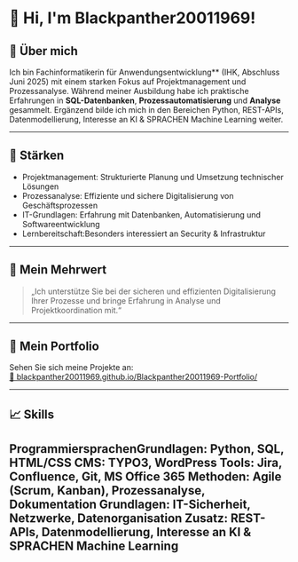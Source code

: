 # 👋 Hi, I'm Blackpanther20011969!

## 🚀 Über mich

Ich bin Fachinformatikerin für Anwendungsentwicklung** (IHK, Abschluss Juni 2025) mit einem starken Fokus auf Projektmanagement und Prozessanalyse. Während meiner Ausbildung habe ich praktische Erfahrungen in **SQL-Datenbanken**, **Prozessautomatisierung** und **Analyse** gesammelt. Ergänzend bilde ich mich in den Bereichen Python, REST-APIs, Datenmodellierung, Interesse an KI &
SPRACHEN Machine Learning weiter.

--- 

## 💼 Stärken

- Projektmanagement: Strukturierte Planung und Umsetzung technischer Lösungen
- Prozessanalyse: Effiziente und sichere Digitalisierung von Geschäftsprozessen
- IT-Grundlagen: Erfahrung mit Datenbanken, Automatisierung und Softwareentwicklung
- Lernbereitschaft:Besonders interessiert an Security & Infrastruktur

---

## 🌟 Mein Mehrwert

> „Ich unterstütze Sie bei der sicheren und effizienten Digitalisierung Ihrer Prozesse und bringe Erfahrung in Analyse und Projektkoordination mit.“

---

## 📂 Mein Portfolio

Sehen Sie sich meine Projekte an:  
[🔗 blackpanther20011969.github.io/Blackpanther20011969-Portfolio/](https://blackpanther20011969.github.io/Blackpanther20011969-Portfolio/)

---

## 📈 Skills
ProgrammiersprachenGrundlagen:  Python, SQL, HTML/CSS
CMS: TYPO3, WordPress
Tools: Jira, Confluence, Git, MS Office 365
Methoden: Agile (Scrum, Kanban), Prozessanalyse,
Dokumentation
Grundlagen: IT-Sicherheit, Netzwerke, Datenorganisation
Zusatz: REST-APIs, Datenmodellierung, Interesse an KI &
SPRACHEN Machine Learning
---

<!-- Social Links oder weitere Infos können hier ergänzt werden -->

<!-- Fun Fact, Motto oder Lieblingszitat? Sag Bescheid, wenn du noch mehr einbauen möchtest! -->






